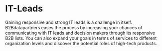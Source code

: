IT-Leads
========

Gaining responsive and strong IT leads is a challenge in itself. B2Bdatapartners eases the process by increasing your chances of communicating with IT leads and decision makers through its responsive B2B lists. You can also expand your goals in terms of services to different organization levels and discover the potential roles of high-tech products.